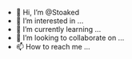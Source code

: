 - 👋 Hi, I’m @Stoaked
- 👀 I’m interested in ...
- 🌱 I’m currently learning ...
- 💞️ I’m looking to collaborate on ...
- 📫 How to reach me ...

<!---
Stoaked/Stoaked is a ✨ special ✨ repository because its `README.md` (this file) appears on your GitHub profile.
You can click the Preview link to take a look at your changes.
--->
